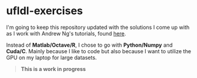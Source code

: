 # ufldl-exercises

I'm going to keep this repository updated with the solutions I come up with as I work with Andrew Ng's tutorials, found <a href="http://deeplearning.stanford.edu/wiki/index.php/UFLDL_Tutorial">here</a>.


Instead of <b>Matlab/Octave/R</b>, I chose to go with <b>Python/Numpy</b> and <b>Cuda/C</b>. Mainly because I like to code but also because I want to utilize the GPU on my laptop for large datasets.


<blockquote><b>This is a work in progress</b></blockquote>

